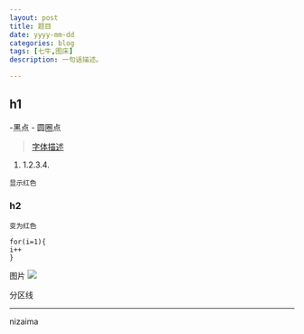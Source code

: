 ```yaml
---
layout: post
title: 题目
date: yyyy-mm-dd
categories: blog
tags: [七牛,图床]
description: 一句话描述。

---
```


## h1

-黑点
	- 圆圈点


 >[字体描述](http://something.com/)

1. 1.2.3.4.




<code>显示红色</code>



### h2


 `变为红色`

```
for(i=1){
i++
}
```

图片
![](http://cnfeat.qiniudn.com/image/name.jpg)

分区线

----
nizaima 
